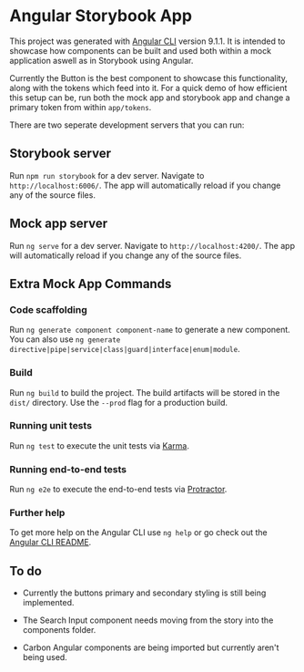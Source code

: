 # Angular Storybook App

This project was generated with [Angular CLI](https://github.com/angular/angular-cli) version 9.1.1. It is intended to showcase how components can be built and used both within a mock application aswell as in Storybook using Angular.

Currently the Button is the best component to showcase this functionality, along with the tokens which feed into it. For a quick demo of how efficient this setup can be, run both the mock app and storybook app and change a primary token from within `app/tokens`.

There are two seperate development servers that you can run:

## Storybook server

Run `npm run storybook` for a dev server. Navigate to `http://localhost:6006/`. The app will automatically reload if you change any of the source files.

## Mock app server

Run `ng serve` for a dev server. Navigate to `http://localhost:4200/`. The app will automatically reload if you change any of the source files.

## Extra Mock App Commands

### Code scaffolding

Run `ng generate component component-name` to generate a new component. You can also use `ng generate directive|pipe|service|class|guard|interface|enum|module`.

### Build

Run `ng build` to build the project. The build artifacts will be stored in the `dist/` directory. Use the `--prod` flag for a production build.

### Running unit tests

Run `ng test` to execute the unit tests via [Karma](https://karma-runner.github.io).

### Running end-to-end tests

Run `ng e2e` to execute the end-to-end tests via [Protractor](http://www.protractortest.org/).

### Further help

To get more help on the Angular CLI use `ng help` or go check out the [Angular CLI README](https://github.com/angular/angular-cli/blob/master/README.md).

## To do

- Currently the buttons primary and secondary styling is still being implemented.

- The Search Input component needs moving from the story into the components folder.

- Carbon Angular components are being imported but currently aren't being used.